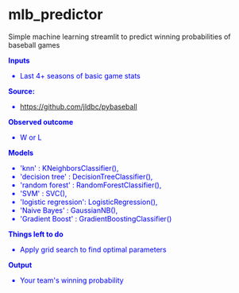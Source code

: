 # mlb_predictor
Simple machine learning streamlit to predict winning probabilities of baseball games


<span style="color:blue">
    
**Inputs**  
- Last 4+ seasons of basic game stats

**Source:** 
- https://github.com/jldbc/pybaseball

**Observed outcome**
- W or L

**Models**

- 'knn'           : KNeighborsClassifier(),
- 'decision tree' : DecisionTreeClassifier(),
- 'random forest' : RandomForestClassifier(),
- 'SVM'           : SVC(),
- 'logistic regression': LogisticRegression(),
- 'Naive Bayes' : GaussianNB(),
- 'Gradient Boost' : GradientBoostingClassifier()

**Things left to do**
- Apply grid search to find optimal parameters

**Output**  
- Your team's winning probability
    
</span>
